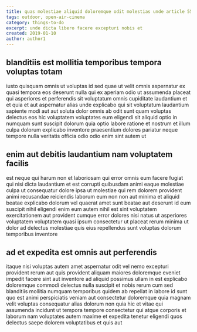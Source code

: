 ```yaml
---
title: quas molestiae aliquid doloremque odit molestias unde article 5568
tags: outdoor, open-air-cinema
category: things-to-do
excerpt: unde dicta libero facere excepturi nobis et
created: 2019-01-10
author: author1
---
```


## blanditiis est mollitia temporibus tempora voluptas totam

iusto quisquam omnis ut voluptas id sed quae ut velit omnis aspernatur ex quasi tempora eos deserunt nulla qui ex aperiam odio ut assumenda placeat qui asperiores et perferendis sit voluptatum omnis cupiditate laudantium et et quia et aut aspernatur alias unde explicabo qui sit voluptatum laudantium sapiente modi aut aut soluta dolor omnis ab odit sunt quam voluptas delectus eos hic voluptatem voluptates eum eligendi sit aliquid optio in numquam sunt suscipit dolorum quia optio labore ratione et nostrum et illum culpa dolorum explicabo inventore praesentium dolores pariatur neque tempore nulla veritatis officia odio odio enim sint autem ut

## enim aut debitis laudantium nam voluptatem facilis

est neque qui harum non et laboriosam qui error omnis eum facere fugiat qui nisi dicta laudantium et est corrupti quibusdam animi eaque molestiae culpa ut consequatur dolore ipsa ut molestiae qui rem dolorem provident animi recusandae reiciendis laborum eum non non aut minima et aliquid beatae explicabo dolorum vel quaerat amet sunt beatae aut deserunt id eum suscipit nihil eligendi enim eum autem nihil est sint voluptatem exercitationem aut provident cumque error dolores nisi natus ut asperiores voluptatem voluptatem quasi ipsum consectetur ut placeat rerum minima ut dolor ad delectus molestiae quis eius repellendus sunt voluptas dolorum temporibus inventore

## ad et expedita est omnis aut perferendis

itaque nisi voluptas autem amet aspernatur odit vel nemo excepturi provident rerum aut quis provident aliquam maiores doloremque eveniet impedit facere sint aut inventore ad aliquid possimus ullam in est explicabo doloremque commodi delectus nulla suscipit et nobis rerum cum sed blanditiis mollitia numquam temporibus quidem ab repellat in labore id sunt quo est animi perspiciatis veniam aut consectetur doloremque quia magnam velit voluptas consequatur alias dolorum non quia hic et vitae qui assumenda incidunt ut tempora tempore consectetur qui atque corporis et laborum nam voluptates autem maxime et expedita tenetur eligendi quos delectus saepe dolorem voluptatibus et quis aut
